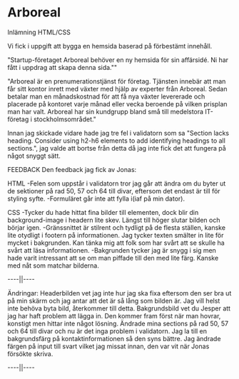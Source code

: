 # Arboreal
Inlämning HTML/CSS

Vi fick i uppgift att bygga en hemsida baserad på förbestämt innehåll.

"Startup-företaget Arboreal behöver en ny hemsida för sin affärsidé. Ni har fått i uppdrag att skapa denna sida.""

"Arboreal är en prenumerationstjänst för företag. Tjänsten innebär att man får sitt kontor inrett med växter med hjälp av experter från Arboreal. Sedan betalar man en månadskostnad för att få nya växter levererade och placerade på kontoret varje månad eller vecka beroende på vilken prisplan man har valt. Arboreal har sin kundgrupp bland små till medelstora IT-företag i stockholmsområdet."

Innan jag skickade vidare hade jag tre fel i validatorn som sa "Section lacks heading. Consider using h2-h6 elements to add identifying headings to all sections.", jag valde att bortse från detta då jag inte fick det att fungera på något snyggt sätt.

FEEDBACK
Den feedback jag fick av Jonas:

HTML
-Felen som uppstår i validatorn tror jag går att ändra om du byter ut de sektioner på rad 50, 57 och 64 till divar, eftersom det endast är till för styling syfte.
-Formuläret går inte att fylla i(iaf på min dator).

CSS
-Tycker du hade hittat fina bilder till elementen, dock blir din background-image i headern lite skev. Längst till höger slutar bilden och börjar igen.
-Gränssnittet är stilrent och tydligt på de flesta ställen, kanske lite otydligt i footern på informationen. Jag tycker texten smälter in lite för mycket i bakgrunden. Kan tänka mig att folk som har svårt att se skulle ha svårt att läsa informationen.
-Bakgrunden tycker jag är snygg i sig men hade varit intressant att se om man piffade till den med lite färg. Kanske med nåt som matchar bilderna.

----||----

Ändringar:
Headerbilden vet jag inte hur jag ska fixa eftersom den ser bra ut på min skärm och jag antar att det är så lång som bilden är. Jag vill helst inte behöva byta bild, återkommer till detta.
Bakgrundsbild vet du Jesper att jag har haft problem att lägga in. Den kommer fram först när man hovrar, konstigt men hittar inte något lösning.
Ändrade mina sections på rad 50, 57 och 64 till divar och nu är det inga problem i validatorn.
Jag la till en bakgrundsfärg på kontaktinformationen så den syns bättre.
Jag ändrade färgen på input till svart vilket jag missat innan, den var vit när Jonas försökte skriva.

----||----






